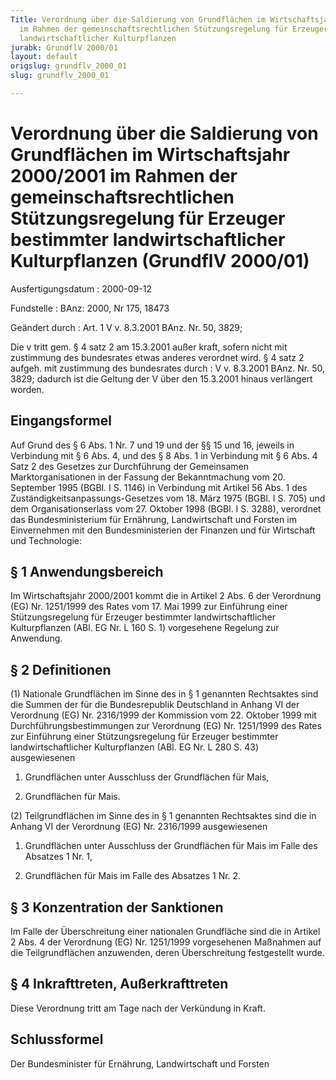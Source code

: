 ```yaml
---
Title: Verordnung über die Saldierung von Grundflächen im Wirtschaftsjahr 2000/2001
  im Rahmen der gemeinschaftsrechtlichen Stützungsregelung für Erzeuger bestimmter
  landwirtschaftlicher Kulturpflanzen
jurabk: GrundflV 2000/01
layout: default
origslug: grundflv_2000_01
slug: grundflv_2000_01

---
```


# Verordnung über die Saldierung von Grundflächen im Wirtschaftsjahr 2000/2001 im Rahmen der gemeinschaftsrechtlichen Stützungsregelung für Erzeuger bestimmter landwirtschaftlicher Kulturpflanzen (GrundflV 2000/01)

Ausfertigungsdatum
:   2000-09-12

Fundstelle
:   BAnz: 2000, Nr 175, 18473

Geändert durch
:   Art. 1 V v. 8.3.2001 BAnz. Nr. 50, 3829;

Die v tritt gem. § 4 satz 2 am 15.3.2001 außer kraft, sofern nicht mit zustimmung des bundesrates etwas anderes verordnet wird. § 4 satz 2 aufgeh. mit zustimmung des bundesrates durch
:   V v. 8.3.2001 BAnz. Nr. 50, 3829; dadurch ist die Geltung der V über den 15.3.2001 hinaus verlängert worden.

## Eingangsformel

Auf Grund des § 6 Abs. 1 Nr. 7 und 19 und der §§ 15 und 16, jeweils in
Verbindung mit § 6 Abs. 4, und des § 8 Abs. 1 in Verbindung mit § 6
Abs. 4 Satz 2 des Gesetzes zur Durchführung der Gemeinsamen
Marktorganisationen in der Fassung der Bekanntmachung vom 20.
September 1995 (BGBl. I S. 1146) in Verbindung mit Artikel 56 Abs. 1
des Zuständigkeitsanpassungs-Gesetzes vom 18. März 1975 (BGBl. I S.
705) und dem Organisationserlass vom 27. Oktober 1998 (BGBl. I S.
3288), verordnet das Bundesministerium für Ernährung, Landwirtschaft
und Forsten im Einvernehmen mit den Bundesministerien der Finanzen und
für Wirtschaft und Technologie:

## § 1 Anwendungsbereich

Im Wirtschaftsjahr 2000/2001 kommt die in Artikel 2 Abs. 6 der
Verordnung (EG) Nr. 1251/1999 des Rates vom 17. Mai 1999 zur
Einführung einer Stützungsregelung für Erzeuger bestimmter
landwirtschaftlicher Kulturpflanzen (ABl. EG Nr. L 160 S. 1)
vorgesehene Regelung zur Anwendung.

## § 2 Definitionen

(1) Nationale Grundflächen im Sinne des in § 1 genannten Rechtsaktes
sind die Summen der für die Bundesrepublik Deutschland in Anhang VI
der Verordnung (EG) Nr. 2316/1999 der Kommission vom 22. Oktober 1999
mit Durchführungsbestimmungen zur Verordnung (EG) Nr. 1251/1999 des
Rates zur Einführung einer Stützungsregelung für Erzeuger bestimmter
landwirtschaftlicher Kulturpflanzen (ABl. EG Nr. L 280 S. 43)
ausgewiesenen

1.  Grundflächen unter Ausschluss der Grundflächen für Mais,


2.  Grundflächen für Mais.




(2) Teilgrundflächen im Sinne des in § 1 genannten Rechtsaktes sind
die in Anhang VI der Verordnung (EG) Nr. 2316/1999 ausgewiesenen

1.  Grundflächen unter Ausschluss der Grundflächen für Mais im Falle des
    Absatzes 1 Nr. 1,


2.  Grundflächen für Mais im Falle des Absatzes 1 Nr. 2.

## § 3 Konzentration der Sanktionen

Im Falle der Überschreitung einer nationalen Grundfläche sind die in
Artikel 2 Abs. 4 der Verordnung (EG) Nr. 1251/1999 vorgesehenen
Maßnahmen auf die Teilgrundflächen anzuwenden, deren Überschreitung
festgestellt wurde.

## § 4 Inkrafttreten, Außerkrafttreten

Diese Verordnung tritt am Tage nach der Verkündung in Kraft.

## Schlussformel

Der Bundesminister für Ernährung, Landwirtschaft und Forsten

